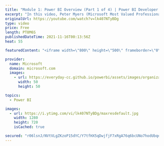 ```yaml
---
title: "Module 1: Power BI Overview (Part 1 of 4) | Power BI Developer in a Day"
excerpt: "In this video, Peter Myers (Microsoft Most Valued Professional, and course developer) and Alon Baram (Senior product manager) introduce Power BI, Power BI roles, and Power BI licensing. It is video 3 of 21.  The Power BI Developer in a Day online course empowers you as an app developer with the technical"
originalUrl: https://youtube.com/watch?v=lk407NTyBDg
type: video
price: Free
length: PT8M6S
publishedDateTime: 2021-11-16T00:13:56Z
heat: 55

featuredContent: "<iframe width=\"800\" height=\"500\" frameborder=\"0\" src=\"https://www.youtube.com/embed/lk407NTyBDg\" allow=\"accelerometer; autoplay; encrypted-media; gyroscope; picture-in-picture\" allowfullscreen></iframe>"

provider:
  name: Microsoft
  domain: microsoft.com
  images:
    - url: https://everyday-cc.github.io/powerbi/assets/images/organizations/microsoft.com-50x50.jpg
      width: 50
      height: 50

topics:
  - Power BI

images:
  - url: https://i.ytimg.com/vi/lk407NTyBDg/maxresdefault.jpg
    width: 1280
    height: 720
    isCached: true

secured: "r06lsnJ/NVtVLgZKzoP15dYC/Y7tfHX5qDwjfjF7xRgA76q6bcUNo7hodUbqeXguYRwC9kc88gDZBt3qd+j0ZPHugrabQLjYUpMLijRCVJIDmCIMY6UP39/KWALq7TUPewFT0AKVVfUdM5bj0isEQ/fZ3IS0bzpGW4xUbZD6byAWfn3RT/QFbWGQVlAFZNJcYZs8W5GIHCHj/1ypXZFEfFlT+lnkr7MWdRCmPTCWtZIxrZodODbI4HAyfZMiG/1BKdIANWUvl5XYilvE9eNWeZplYhgL80fj7qILX1G8OzbkhWTEo0QPdos8dLUEsi9eEz6BVmxSm2EZUkrNZy1+XL+Dr+sHLbZzFr5HaBadv7+4HHfKZA7bYjNRURFK2pDK2bj4YSg/f9NZQVC2vHRwNH2zIYWF49sdJynJ7CdJ9NM=;qjDGaa0EYJfUXWwhU73dPw=="
---
```


